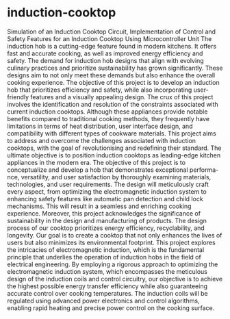 # induction-cooktop
Simulation of an Induction Cooktop Circuit, Implementation of Control and Safety Features for an Induction Cooktop Using Microcontroller Unit
The induction hob is a cutting-edge feature found in modern kitchens. It offers fast and accurate cooking, as well as improved energy efficiency and safety. The demand for induction hob designs that align with evolving culinary practices and prioritize sustainability has grown significantly. These designs aim to not only meet these demands but also enhance the overall cooking experience. The objective of this project is to develop an induction hob that prioritizes efficiency and safety, while also incorporating user-friendly features and a visually appealing design.
The crux of this project involves the identification and resolution of the constraints associated with current induction cooktops. Although these appliances provide notable benefits compared to traditional cooking methods, they frequently have limitations in terms of heat distribution, user interface design, and compatibility with different types of cookware materials. This project aims to address and overcome the challenges associated with induction cooktops, with the goal of revolutionising and redefining their standard. The ultimate objective is to position induction cooktops as leading-edge kitchen appliances in the modern era.
The objective of this project is to conceptualize and develop a hob that demonstrates exceptional performa- nce, versatility, and user satisfaction by thoroughly examining materials, technologies, and user requirements. The design will meticulously craft every aspect, from optimizing the electromagnetic induction system to enhancing safety features like automatic pan detection and child lock mechanisms. This will result in a seamless and enriching cooking experience.
Moreover, this project acknowledges the significance of sustainability in the design and manufacturing of products. The design process of our cooktop prioritizes energy efficiency, recyclability, and longevity. Our goal is to create a cooktop that not only enhances the lives of users but also minimizes its environmental footprint.
This project explores the intricacies of electromagnetic induction, which is the fundamental principle that underlies the operation of induction hobs in the field of electrical engineering. By employing a rigorous approach to optimizing the electromagnetic induction system, which encompasses the meticulous design of the induction coils and control circuitry, our objective is to achieve the highest possible energy transfer efficiency while also guaranteeing accurate control over cooking temperatures. The induction coils will be regulated using advanced power electronics and control algorithms, enabling rapid heating and precise power control on the cooking surface.
